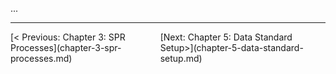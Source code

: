 ...

---
<div style='display: flex; justify-content: space-between;'><div>[< Previous: Chapter 3: SPR Processes](chapter-3-spr-processes.md)</div><div>[Next: Chapter 5: Data Standard Setup>](chapter-5-data-standard-setup.md)</div></div>